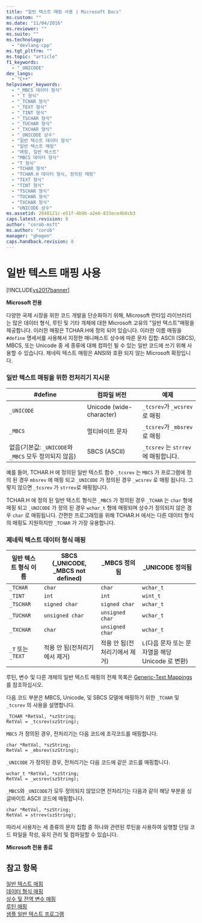 ```yaml
---
title: "일반 텍스트 매핑 사용 | Microsoft Docs"
ms.custom: ""
ms.date: "11/04/2016"
ms.reviewer: ""
ms.suite: ""
ms.technology: 
  - "devlang-cpp"
ms.tgt_pltfrm: ""
ms.topic: "article"
f1_keywords: 
  - "_UNICODE"
dev_langs: 
  - "C++"
helpviewer_keywords: 
  - "_MBCS 데이터 형식"
  - "_T 형식"
  - "_TCHAR 형식"
  - "_TEXT 형식"
  - "_TINT 형식"
  - "_TSCHAR 형식"
  - "_TUCHAR 형식"
  - "_TXCHAR 형식"
  - "_UNICODE 상수"
  - "일반 텍스트 데이터 형식"
  - "일반 텍스트 매핑"
  - "매핑, 일반 텍스트"
  - "MBCS 데이터 형식"
  - "T 형식"
  - "TCHAR 형식"
  - "TCHAR.H 데이터 형식, 정의된 매핑"
  - "TEXT 형식"
  - "TINT 형식"
  - "TSCHAR 형식"
  - "TUCHAR 형식"
  - "TXCHAR 형식"
  - "UNICODE 상수"
ms.assetid: 2848121c-e51f-4b9b-a2e6-833ece4b0cb3
caps.latest.revision: 8
author: "corob-msft"
ms.author: "corob"
manager: "ghogen"
caps.handback.revision: 8
---
```

# 일반 텍스트 매핑 사용
[!INCLUDE[vs2017banner](../assembler/inline/includes/vs2017banner.md)]

**Microsoft 전용**  
  
 다양한 국제 시장을 위한 코드 개발을 단순화하기 위해, Microsoft 런타임 라이브러리는 많은 데이터 형식, 루틴 및 기타 개체에 대한 Microsoft 고유의 "일반 텍스트"매핑을 제공합니다.  이러한 매핑은 TCHAR.H에 정의 되어 있습니다.  이러한 이름 매핑을 `#define` 명세서를 사용해서 지정한 매니페스트 상수에 따른 문자 집합: ASCII \(SBCS\), MBCS, 또는 Unicode 중 세 종류에 대해 컴파인 될 수 있는 일반 코드에 쓰기 위해 사용할 수 있습니다.  제네릭 텍스트 매핑은 ANSI와 호환 되지 않는 Microsoft 확장입니다.  
  
### 일반 텍스트 매핑을 위한 전처리기 지시문  
  
|\#define|컴파일 버전|예제|  
|--------------|------------|--------|  
|`_UNICODE`|Unicode \(wide\-character\)|`_tcsrev`가 `_wcsrev`로 매핑|  
|`_MBCS`|멀티바이트 문자|`_tcsrev`가 `_mbsrev`로 매핑|  
|없음\(기본값: `_UNICODE`와 `_MBCS` 모두 정의되지 않음\)|SBCS \(ASCII\)|`_tcsrev`  는 `strrev` 에 매핑합니다.|  
  
 예를 들어, TCHAR.H 에 정의된 일반 텍스트 함수 `_tcsrev` 는 `MBCS` 가 프로그램에 정의 된 경우 `mbsrev` 에 매핑 되고 `_UNICODE`  가 정의된 경우 `_wcsrev`  로 매핑 됩니다.  그렇지 않으면 `_tcsrev` 가 `strrev`로 매핑됩니다.  
  
 TCHAR.H 에 정의 된 일반 텍스트 형식은 `_MBCS` 가 정의된 경우 `_TCHAR` 는 `char` 형에 매핑 되고 `_UNICODE` 가 정의 된 경우 `wchar_t` 형에 매핑되며 상수가 정의되지 않은 경우 `char` 로 매핑됩니다.  간편한 프로그래밍을 위해 TCHAR.H 에서는 다른 데이터 형식의 매핑도 지원하지만 `_TCHAR` 가 가장 유용합니다.  
  
### 제네릭 텍스트 데이터 형식 매핑  
  
|일반 텍스트 형식 이름|SBCS \(\_UNICODE, \_MBCS not defined\)|\_MBCS 정의됨|\_UNICODE 정의됨|  
|------------------|--------------------------------------------|----------------|-------------------|  
|`_TCHAR`|`char`|`char`|`wchar_t`|  
|`_TINT`|`int`|`int`|`wint_t`|  
|`_TSCHAR`|`signed char`|`signed char`|`wchar_t`|  
|`_TUCHAR`|`unsigned char`|`unsigned char`|`wchar_t`|  
|`_TXCHAR`|`char`|`unsigned char`|`wchar_t`|  
|`_T` 또는 `_TEXT`|적용 안 됨\(전처리기에서 제거\)|적용 안 됨\(전처리기에서 제거\)|`L`\(다음 문자 또는 문자열을 해당 Unicode 로 변환\)|  
  
 루틴, 변수 및 다른 개체의 일반 텍스트 매핑의 전체 목록은 [Generic\-Text Mappings](../c-runtime-library/generic-text-mappings.md) 를 참조하십시오.  
  
 다음 코드 부분은 MBCS, Unicode, 및 SBCS 모델에 매핑하기 위한 `_TCHAR` 및 `_tcsrev` 의 사용을 설명합니다.  
  
```  
_TCHAR *RetVal, *szString;  
RetVal = _tcsrev(szString);  
```  
  
 `MBCS` 가 정의된 경우, 전처리기는 다음 코드에 조각코드를 매핑합니다.  
  
```  
char *RetVal, *szString;  
RetVal = _mbsrev(szString);  
```  
  
 `_UNICODE` 가 정의된 경우, 전처리기는 다음 코드에 같은 코드를 매핑합니다.  
  
```  
wchar_t *RetVal, *szString;  
RetVal = _wcsrev(szString);  
```  
  
 `_MBCS`와 `_UNICODE`가 모두 정의되지 않았으면 전처리기는 다음과 같이 해당 부분을 싱글바이트 ASCII 코드에 매핑합니다.  
  
```  
char *RetVal, *szString;  
RetVal = strrev(szString);  
```  
  
 따라서 사용자는 세 종류의 문자 집합 중 하나와 관련된 루틴을 사용하여 실행할 단일 코드 파일을 작성, 유지 관리 및 컴파일할 수 있습니다.  
  
 **Microsoft 전용 종료**  
  
## 참고 항목  
 [일반 텍스트 매핑](../c-runtime-library/generic-text-mappings.md)   
 [데이터 형식 매핑](../c-runtime-library/data-type-mappings.md)   
 [상수 및 전역 변수 매핑](../c-runtime-library/constant-and-global-variable-mappings.md)   
 [루틴 매핑](../c-runtime-library/routine-mappings.md)   
 [샘플 일반 텍스트 프로그램](../c-runtime-library/a-sample-generic-text-program.md)